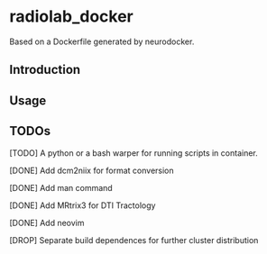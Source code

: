 # radiolab_docker

Based on a Dockerfile generated by neurodocker.

## Introduction

## Usage

## TODOs

[TODO] A python or a bash warper for running scripts in container.

[DONE] Add dcm2niix for format conversion

[DONE] Add man command

[DONE] Add MRtrix3 for DTI Tractology

[DONE] Add neovim

[DROP] Separate build dependences for further cluster distribution
